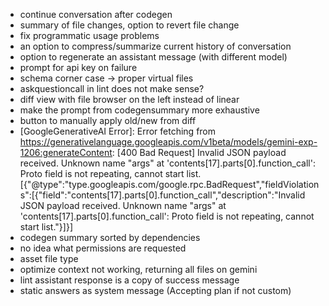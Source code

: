 - continue conversation after codegen
- summary of file changes, option to revert file change
- fix programmatic usage problems
- an option to compress/summarize current history of conversation
- option to regenerate an assistant message (with different model)
- prompt for api key on failure
- schema corner case -> proper virtual files
- askquestioncall in lint does not make sense?
- diff view with file browser on the left instead of linear
- make the prompt from codegensummary more exhaustive
- button to manually apply old/new from diff
- [GoogleGenerativeAI Error]: Error fetching from https://generativelanguage.googleapis.com/v1beta/models/gemini-exp-1206:generateContent: [400 Bad Request] Invalid JSON payload received. Unknown name "args" at 'contents[17].parts[0].function_call': Proto field is not repeating, cannot start list. [{"@type":"type.googleapis.com/google.rpc.BadRequest","fieldViolations":[{"field":"contents[17].parts[0].function_call","description":"Invalid JSON payload received. Unknown name \"args\" at 'contents[17].parts[0].function_call': Proto field is not repeating, cannot start list."}]}]
- codegen summary sorted by dependencies
- no idea what permissions are requested
- asset file type
- optimize context not working, returning all files on gemini
- lint assistant response is a copy of success message
- static answers as system message (Accepting plan if not custom)
